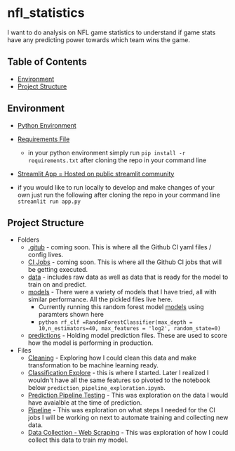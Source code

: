 # nfl_statistics

I want to do analysis on NFL game statistics to understand if game stats have any predicting power towards which team wins the game.

## Table of Contents

- [Environment](#environment)
- [Project Structure](#project-structure)

## Environment

- [Python Environment](https://www.python.org/downloads/release/python-3111/)
- [Requirements File](requirements.txt)

  - in your python environment simply run `pip install -r requirements.txt` after cloning the repo in your command line

- [Streamlit App = Hosted on public streamlit community](https://lawson-roberts-nfl-statistics-app-20jqx8.streamlit.app/)
- if you would like to run locally to develop and make changes of your own just run the following after cloning the repo in your command line `streamlit run app.py`

## Project Structure

- Folders
  - [.gitub](.github/) - coming soon. This is where all the Github CI yaml files / config lives.
  - [CI Jobs](ci_jobs/) - coming soon. This is where all the Github CI jobs that will be getting executed.
  - [data](data/) - includes raw data as well as data that is ready for the model to train on and predict.
  - [models](models/) - There were a variety of models that I have tried, all with similar performance. All the pickled files live here.
    - Currently running this random forest model [models](models/random_forest_model_1.sav) using paramters shown here
    - `python rf_clf =RandomForestClassifier(max_depth = 10,n_estimators=40, max_features = 'log2', random_state=0)`
  - [predictions](predictions/) - Holding model prediction files. These are used to score how the model is performing in production.
- Files
  - [Cleaning](cleaning_nfl_dataset.ipynb) - Exploring how I could clean this data and make transformation to be machine learning ready.
  - [Classification Explore](nfl_dataset_exploration_classification.ipynb) - this is where I started. Later I realized I wouldn't have all the same features so pivoted to the notebook below `prediction_pipeline_exploration.ipynb`.
  - [Prediction Pipeline Testing](prediction_pipeline_exploration.ipynb) - This was exploration on the data I would have avaialble at the time of prediction.
  - [Pipeline](pipeline_in_order.ipynb) - This was exploration on what steps I needed for the CI jobs I will be working on next to automate training and collecting new data.
  - [Data Collection - Web Scraping](scrap_nfl_game_stats_explore.ipynb) - This was exploration of how I could collect this data to train my model.
